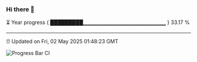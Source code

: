 ### Hi there 👋

⏳ Year progress { █████████▁▁▁▁▁▁▁▁▁▁▁▁▁▁▁▁▁▁▁▁▁ } 33.17 %

---

⏰ Updated on Fri, 02 May 2025 01:48:23 GMT

![Progress Bar CI](https://github.com/liununu/liununu/workflows/Progress%20Bar%20CI/badge.svg)
